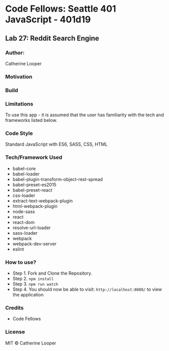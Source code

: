 # Code Fellows: Seattle 401 JavaScript - 401d19

## Lab 27: Reddit Search Engine

### Author: 
Catherine Looper

### Motivation

### Build

### Limitations

To use this app - it is assumed that the user has familiarity with the tech and frameworks listed below.

### Code Style

Standard JavaScript with ES6, SASS, CSS, HTML

### Tech/Framework Used

* babel-core
* babel-loader
* babel-plugin-transform-object-rest-spread
* babel-preset-es2015
* babel-preset-react
* css-loader
* extract-text-webpack-plugin
* html-webpack-plugin
* node-sass
* react
* react-dom
* resolve-url-loader
* sass-loader
* webpack
* webpack-dev-server
* eslint

### How to use?

* Step 1. Fork and Clone the Repository.
* Step 2. `npm install`
* Step 3. `npm run watch`
* Step 4. You should now be able to visit: `http://localhost:8080/` to view the application

### Credits

* Code Fellows

### License

MIT © Catherine Looper

